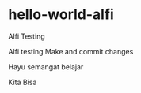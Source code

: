# hello-world-alfi
Alfi Testing

Alfi testing Make and commit changes

Hayu semangat belajar

Kita Bisa
